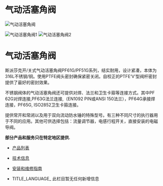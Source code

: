 

# 气动活塞角阀

![气动活塞角阀](/d/file/p/a968f497ea2d44affac84c43d8530052.jpg)

![气动活塞角阀1](/d/file/p/a968f497ea2d44affac84c43d8530052.jpg) ![气动活塞角阀2](/d/file/p/a4380d6aaa4ed5ebbf865b62bc2d3e7f.jpg)

# 气动活塞角阀

斯派莎克开/关式气动活塞角阀PF61G/PF51G系列，结实耐用，设计紧凑，本体为316L不锈钢/铜。使用PTFE阀头密封确保紧密关闭。自校正的PTFE‘V’型阀杆密封提供了最好的密封效果。

不锈钢阀体的气动活塞角阀还可提供对焊、法兰和卫生卡箍等连接方式。其中PF 62G对焊连接,PF63G法兰连接,（EN1092 PIN或ANSI 150法兰），PF64G承接焊连接，PF65G, ISO2852卫生卡箍连接。

提供常开和常闭以及用于双向流动防水锤的特殊型号。有三种不同尺寸的执行器用于不同的应用。其他可供选择包括：流量调节器，电感行程开关，直接安装的电磁导阀。

**部分产品和服务只在特定地区提供.**

-   [产品列表](javascript:navactive(1);)
-   [技术信息](javascript:navactive(2);)
-   [安装和维修指南](javascript:navactive(3);)

-   TITLE_LANGUAGE_
此栏目暂无任何新增信息
